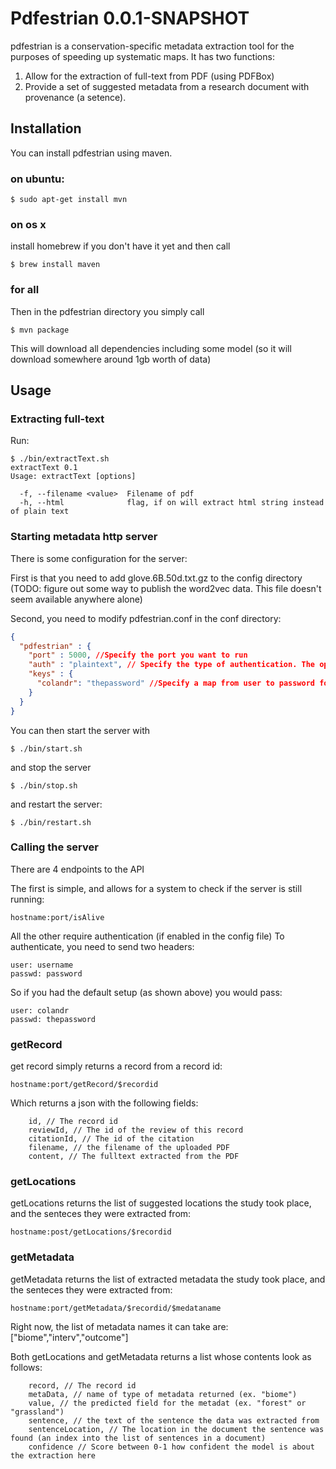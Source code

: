 Pdfestrian 0.0.1-SNAPSHOT
==========================

pdfestrian is a conservation-specific metadata extraction tool for the purposes of speeding up systematic maps. It has two functions:

1. Allow for the extraction of full-text from PDF (using PDFBox)
2. Provide a set of suggested metadata from a research document with provenance (a setence).
    
Installation
------------
You can install pdfestrian using maven.

### on ubuntu:
```
$ sudo apt-get install mvn
```

### on os x
install homebrew if you don't have it yet and then call
```
$ brew install maven
```

### for all
Then in the pdfestrian directory you simply call
```
$ mvn package
```

This will download all dependencies including some model (so it will download somewhere around 1gb worth of data)

Usage
------
### Extracting full-text

Run:
```
$ ./bin/extractText.sh
extractText 0.1
Usage: extractText [options]

  -f, --filename <value>  Filename of pdf
  -h, --html              flag, if on will extract html string instead of plain text
```

### Starting metadata http server

There is some configuration for the server:

First is that you need to add glove.6B.50d.txt.gz to the config directory (TODO: figure out some way to publish the word2vec data. This file doesn't seem available anywhere alone)

Second, you need to modify pdfestrian.conf in the conf directory:
```json
{
  "pdfestrian" : {
    "port" : 5000, //Specify the port you want to run
    "auth" : "plaintext", // Specify the type of authentication. The options are "none" or "plaintext"
    "keys" : {
      "colandr": "thepassword" //Specify a map from user to password for authentication
    }
  }
}
```

You can then start the server with
```
$ ./bin/start.sh
```

and stop the server
```
$ ./bin/stop.sh
```

and restart the server:
```
$ ./bin/restart.sh
```

### Calling the server

There are 4 endpoints to the API

The first is simple, and allows for a system to check if the server is still running:

```
hostname:port/isAlive
```

All the other require authentication (if enabled in the config file)
To authenticate, you need to send two headers:

```
user: username
passwd: password
```
So if you had the default setup (as shown above) you would pass:
```
user: colandr
passwd: thepassword
```

### getRecord

get record simply returns a record from a record id:

```
hostname:port/getRecord/$recordid
```
Which returns a json with the following fields:
```
    id, // The record id
    reviewId, // The id of the review of this record
    citationId, // The id of the citation
    filename, // the filename of the uploaded PDF
    content, // The fulltext extracted from the PDF
```

### getLocations

getLocations returns the list of suggested locations the study took place, and the senteces they were extracted from:
 
```
hostname:post/getLocations/$recordid
```

### getMetadata

getMetadata returns the list of extracted metadata the study took place, and the senteces they were extracted from:

```
hostname:port/getMetadata/$recordid/$medataname
```

Right now, the list of metadata names it can take are: ["biome","interv","outcome"]



Both getLocations and getMetadata returns a list whose contents look as follows:

```
    record, // The record id 
    metaData, // name of type of metadata returned (ex. "biome")
    value, // the predicted field for the metadat (ex. "forest" or "grassland")
    sentence, // the text of the sentence the data was extracted from
    sentenceLocation, // The location in the document the sentence was found (an index into the list of sentences in a document)
    confidence // Score between 0-1 how confident the model is about the extraction here
```
